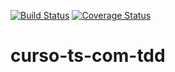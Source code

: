 [![Build Status](https://travis-ci.org/CGachido/curso-ts-com-tdd.svg?branch=main)](https://travis-ci.org/CGachido/curso-ts-com-tdd)
[![Coverage Status](https://coveralls.io/repos/github/CGachido/curso-ts-com-tdd/badge.svg?branch=main)](https://coveralls.io/github/CGachido/curso-ts-com-tdd?branch=main)
# curso-ts-com-tdd